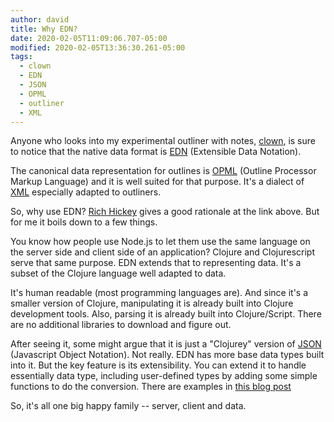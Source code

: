 ```yaml
---
author: david
title: Why EDN?
date: 2020-02-05T11:09:06.707-05:00
modified: 2020-02-05T13:36:30.261-05:00
tags:
  - clown
  - EDN
  - JSON
  - OPML
  - outliner
  - XML
---
```


Anyone who looks into my experimental outliner with notes, [clown](https://github.com/clartaq/clown), is sure to notice that the native data format is [EDN](https://github.com/edn-format/edn) (Extensible Data Notation).

The canonical data representation for outlines is [OPML](http://dev.opml.org) (Outline Processor Markup Language) and it is well suited for that purpose. It's a dialect of [XML](https://en.wikipedia.org/wiki/XML) especially adapted to outliners.

So, why use EDN? [Rich Hickey](https://en.wikipedia.org/wiki/Clojure) gives a good rationale at the link above. But for me it boils down to a few things.

You know how people use Node.js to let them use the same language on the server side and client side of an application? Clojure and Clojurescript serve that same purpose. EDN extends that to representing data. It's a subset of the Clojure language well adapted to data.

It's human readable (most programming languages are). And since it's a smaller version of Clojure, manipulating it is already built into Clojure development tools. Also, parsing it is already built into Clojure/Script. There are no additional libraries to download and figure out. 

After seeing it, some might argue that it is just a "Clojurey" version of [JSON](https://en.wikipedia.org/wiki/JSON) (Javascript Object Notation). Not really. EDN has more base data types built into it. But the key feature is its extensibility. You can extend it to handle essentially data type, including user-defined types by adding some simple functions to do the conversion. There are examples in [this blog post](https://www.compoundtheory.com/clojure-edn-walkthrough/)

So, it's all one big happy family -- server, client and data.